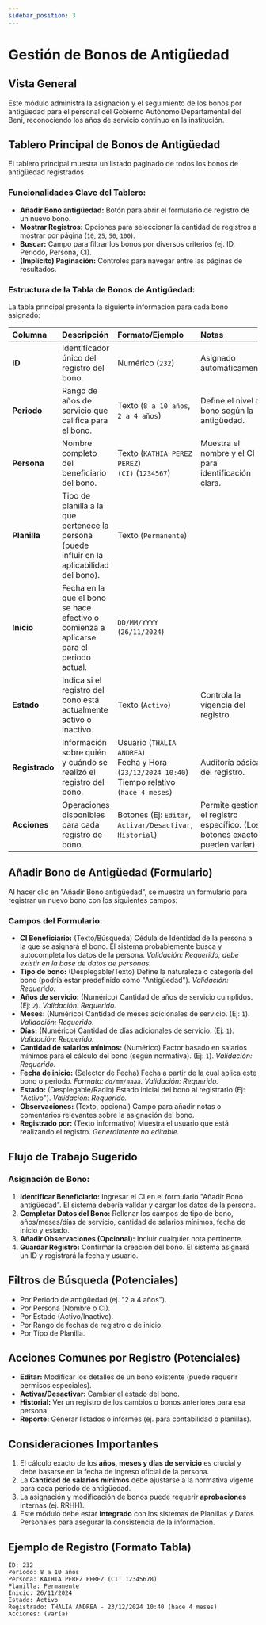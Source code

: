 ```yaml
---
sidebar_position: 3 
---
```


# Gestión de Bonos de Antigüedad

## Vista General

Este módulo administra la asignación y el seguimiento de los bonos por antigüedad para el personal del Gobierno Autónomo Departamental del Beni, reconociendo los años de servicio continuo en la institución.

## Tablero Principal de Bonos de Antigüedad

El tablero principal muestra un listado paginado de todos los bonos de antigüedad registrados.

### Funcionalidades Clave del Tablero:

*   **Añadir Bono antigüedad:** Botón para abrir el formulario de registro de un nuevo bono.
*   **Mostrar Registros:** Opciones para seleccionar la cantidad de registros a mostrar por página (`10`, `25`, `50`, `100`).
*   **Buscar:** Campo para filtrar los bonos por diversos criterios (ej. ID, Periodo, Persona, CI).
*   **(Implícito) Paginación:** Controles para navegar entre las páginas de resultados.

### Estructura de la Tabla de Bonos de Antigüedad:

La tabla principal presenta la siguiente información para cada bono asignado:

| Columna      | Descripción                                                                                             | Formato/Ejemplo                                                                                                | Notas                                                                                                                            |
| :----------- | :------------------------------------------------------------------------------------------------------ | :------------------------------------------------------------------------------------------------------------- | :------------------------------------------------------------------------------------------------------------------------------- |
| **ID**       | Identificador único del registro del bono.                                                              | Numérico (`232`)                                                                                               | Asignado automáticamente.                                                                                                        |
| **Periodo**  | Rango de años de servicio que califica para el bono.                                                    | Texto (`8 a 10 años`, `2 a 4 años`)                                                                            | Define el nivel del bono según la antigüedad.                                                                                    |
| **Persona**  | Nombre completo del beneficiario del bono.                                                              | Texto (`KATHIA PEREZ PEREZ`) <br/> `(CI)` (`1234567`)                                                         | Muestra el nombre y el CI para identificación clara.                                                                             |
| **Planilla** | Tipo de planilla a la que pertenece la persona (puede influir en la aplicabilidad del bono).              | Texto (`Permanente`)                                                                                           |                                                                                                                                  |
| **Inicio**   | Fecha en la que el bono se hace efectivo o comienza a aplicarse para el periodo actual.                 | `DD/MM/YYYY` (`26/11/2024`)                                                                                    |                                                                                                                                  |
| **Estado**   | Indica si el registro del bono está actualmente activo o inactivo.                                      | Texto (`Activo`)                                                                                               | Controla la vigencia del registro.                                                                                               |
| **Registrado**| Información sobre quién y cuándo se realizó el registro del bono.                                       | Usuario (`THALIA ANDREA`) <br/> Fecha y Hora (`23/12/2024 10:40`) <br/> Tiempo relativo (`hace 4 meses`) | Auditoría básica del registro.                                                                                                   |
| **Acciones** | Operaciones disponibles para cada registro de bono.                                                     | Botones (Ej: `Editar`, `Activar/Desactivar`, `Historial`)                                                      | Permite gestionar el registro específico. (Los botones exactos pueden variar).                                                   |

## Añadir Bono de Antigüedad (Formulario)

Al hacer clic en "Añadir Bono antigüedad", se muestra un formulario para registrar un nuevo bono con los siguientes campos:

### Campos del Formulario:

*   **CI Beneficiario:** (Texto/Búsqueda) Cédula de Identidad de la persona a la que se asignará el bono. El sistema probablemente busca y autocompleta los datos de la persona. *Validación: Requerido, debe existir en la base de datos de personas.*
*   **Tipo de bono:** (Desplegable/Texto) Define la naturaleza o categoría del bono (podría estar predefinido como "Antigüedad"). *Validación: Requerido.*
*   **Años de servicio:** (Numérico) Cantidad de años de servicio cumplidos. (Ej: `2`). *Validación: Requerido.*
*   **Meses:** (Numérico) Cantidad de meses adicionales de servicio. (Ej: `1`). *Validación: Requerido.*
*   **Días:** (Numérico) Cantidad de días adicionales de servicio. (Ej: `1`). *Validación: Requerido.*
*   **Cantidad de salarios mínimos:** (Numérico) Factor basado en salarios mínimos para el cálculo del bono (según normativa). (Ej: `1`). *Validación: Requerido.*
*   **Fecha de inicio:** (Selector de Fecha) Fecha a partir de la cual aplica este bono o periodo. *Formato: `dd/mm/aaaa`. Validación: Requerido.*
*   **Estado:** (Desplegable/Radio) Estado inicial del bono al registrarlo (Ej: "Activo"). *Validación: Requerido.*
*   **Observaciones:** (Texto, opcional) Campo para añadir notas o comentarios relevantes sobre la asignación del bono.
*   **Registrado por:** (Texto informativo) Muestra el usuario que está realizando el registro. *Generalmente no editable.*

## Flujo de Trabajo Sugerido

### Asignación de Bono:

1.  **Identificar Beneficiario:** Ingresar el CI en el formulario "Añadir Bono antigüedad". El sistema debería validar y cargar los datos de la persona.
2.  **Completar Datos del Bono:** Rellenar los campos de tipo de bono, años/meses/días de servicio, cantidad de salarios mínimos, fecha de inicio y estado.
3.  **Añadir Observaciones (Opcional):** Incluir cualquier nota pertinente.
4.  **Guardar Registro:** Confirmar la creación del bono. El sistema asignará un ID y registrará la fecha y usuario.

## Filtros de Búsqueda (Potenciales)

*   Por Periodo de antigüedad (ej. "2 a 4 años").
*   Por Persona (Nombre o CI).
*   Por Estado (Activo/Inactivo).
*   Por Rango de fechas de registro o de inicio.
*   Por Tipo de Planilla.

## Acciones Comunes por Registro (Potenciales)

*   **Editar:** Modificar los detalles de un bono existente (puede requerir permisos especiales).
*   **Activar/Desactivar:** Cambiar el estado del bono.
*   **Historial:** Ver un registro de los cambios o bonos anteriores para esa persona.
*   **Reporte:** Generar listados o informes (ej. para contabilidad o planillas).

## Consideraciones Importantes

1.  El cálculo exacto de los **años, meses y días de servicio** es crucial y debe basarse en la fecha de ingreso oficial de la persona.
2.  La **Cantidad de salarios mínimos** debe ajustarse a la normativa vigente para cada periodo de antigüedad.
3.  La asignación y modificación de bonos puede requerir **aprobaciones** internas (ej. RRHH).
4.  Este módulo debe estar **integrado** con los sistemas de Planillas y Datos Personales para asegurar la consistencia de la información.

## Ejemplo de Registro (Formato Tabla)

```plaintext
ID: 232
Periodo: 8 a 10 años
Persona: KATHIA PEREZ PEREZ (CI: 12345678)
Planilla: Permanente
Inicio: 26/11/2024
Estado: Activo
Registrado: THALIA ANDREA - 23/12/2024 10:40 (hace 4 meses)
Acciones: (Varía)
